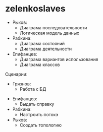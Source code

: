# zelenkoslaves

- Рыков:
  - Диаграма последовательности
  + Логическая модель данных
- Рабкина:
  - Диаграма состояний
  + Диаграма деятельности
- Епифанцев:
  - Диаграма вариантов использования
  + Диаграма классов
  
Сценарии:
- Грязнов:
  - Работа с БД
+ Епифанцев:
  - Выдать справку
+ Рабкина:
  - Настроить потокэ
+ Рыков:
  - Создать топологию
